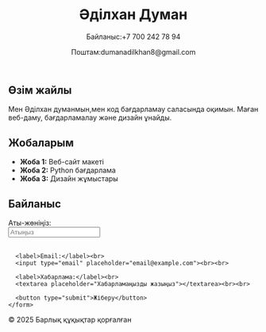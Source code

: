 <!DOCTYPE html>
<html lang="kk">
<head>
  <meta charset="UTF-8">
  <meta name="viewport" content="width=device-width, initial-scale=1.0">
  <title>Менің портфолиом</title>
  <link rel="stylesheet" href="style.css">
</head>
<body>
  <header>
    <h1>Әділхан Думан</h1>
    <p>Байланыс:+7 700 242 78 94</p>
    <p>Поштам:dumanadilkhan8@gmail.com</p>
  </header>

  <section id="about">
    <h2>Өзім жайлы</h2>
    <p>Мен Әділхан думанмын,мен код бағдарламау саласында оқимын. 
       Маған веб-даму, бағдарламалау және дизайн ұнайды.</p>
  </section>

  <section id="projects">
    <h2>Жобаларым</h2>
    <ul>
      <li><strong>Жоба 1:</strong> Веб-сайт макеті</li>
      <li><strong>Жоба 2:</strong> Python бағдарлама</li>
      <li><strong>Жоба 3:</strong> Дизайн жұмыстары</li>
    </ul>
  </section>

  <section id="contact">
    <h2>Байланыс</h2>
    <form>
      <label>Аты-жөніңіз:</label><br>
      <input type="text" placeholder="Атыңыз"><br><br>

      <label>Email:</label><br>
      <input type="email" placeholder="email@example.com"><br><br>

      <label>Хабарлама:</label><br>
      <textarea placeholder="Хабарламаңызды жазыңыз"></textarea><br><br>

      <button type="submit">Жіберу</button>
    </form>
  </section>

  <footer>
    <p>&copy; 2025 Барлық құқықтар қорғалған</p>
  </footer>
</body>
</html>
